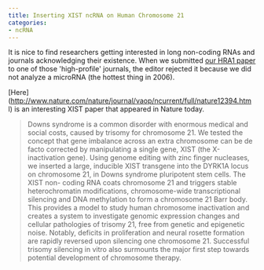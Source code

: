 ```yaml
---
title: Inserting XIST ncRNA on Human Chromosome 21
categories:
- ncRNA
---
```

It is nice to find researchers getting interested in long non-coding RNAs and
journals acknowledging their existence. When we submitted [our HRA1
paper](http://www.yeastgenome.org/cgi-bin/locusHistory.pl?locus=HRA1) to one
of those 'high-profile' journals, the editor rejected it because we did not
analyze a microRNA (the hottest thing in 2006).
<!--more-->

[Here](http://www.nature.com/nature/journal/vaop/ncurrent/full/nature12394.htm
l) is an interesting XIST paper that appeared in Nature today.

> Downs syndrome is a common disorder with enormous medical and social costs,
caused by trisomy for chromosome 21. We tested the concept that gene imbalance
across an extra chromosome can be de facto corrected by manipulating a single
gene, XIST (the X-inactivation gene). Using genome editing with zinc finger
nucleases, we inserted a large, inducible XIST transgene into the DYRK1A locus
on chromosome 21, in Downs syndrome pluripotent stem cells. The XIST non-
coding RNA coats chromosome 21 and triggers stable heterochromatin
modifications, chromosome-wide transcriptional silencing and DNA methylation
to form a chromosome 21 Barr body. This provides a model to study human
chromosome inactivation and creates a system to investigate genomic expression
changes and cellular pathologies of trisomy 21, free from genetic and
epigenetic noise. Notably, deficits in proliferation and neural rosette
formation are rapidly reversed upon silencing one chromosome 21. Successful
trisomy silencing in vitro also surmounts the major first step towards
potential development of chromosome therapy.

